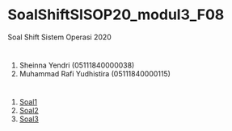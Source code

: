 # SoalShiftSISOP20_modul3_F08
Soal Shift Sistem Operasi 2020
#
1. Sheinna Yendri (05111840000038)
2. Muhammad Rafi Yudhistira (05111840000115)
#
1. [Soal1](#soal1)
2. [Soal2](#soal2)
3. [Soal3](#soal3)
#
